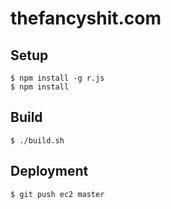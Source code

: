 # thefancyshit.com

## Setup

```
$ npm install -g r.js
$ npm install
```

## Build

```
$ ./build.sh
```

## Deployment

	$ git push ec2 master